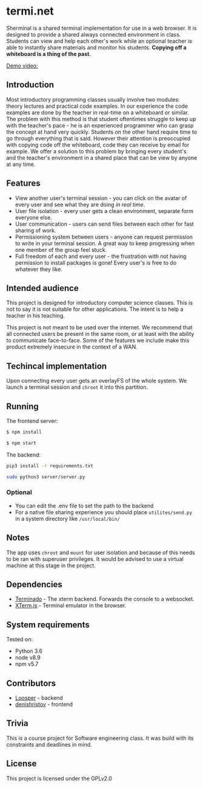 # termi.net
Sherminal is a shared terminal implementation for use in a web browser. It is designed to provide a shared always connected environment in class. Students can view and help each other's work while an optional teacher is able to instantly share materials and monitor his students. __Copying off a whiteboard is a thing of the past__.

[Demo video: ](https://www.youtube.com/watch?v=osFXtbgEgZc&feature=youtu.be)
 
## Introduction
Most introductory programming classes usually involve two modules: theory lectures and practical code examples. In our experience the code examples are done by the teacher in real-time on a whiteboard or similar. The problem with this method is that student oftentimes struggle to keep up with the teacher's pace - he is an experienced programmer who can grasp the concept at hand very quickly. Students on the other hand require time to go through everything that is said. However their attention is preoccupied with copying code off the whiteboard, code they can receive by email for example. We offer a solution to this problem by bringing every student's and the teacher's environment in a shared place that can be view by anyone at any time.
 
## Features
* View another user's terminal session - you can click on the avatar of every user and see what they are doing *in real time*.
* User file isolation - every user gets a clean environment, separate form everyone else.
* User communication - users can send files between each other for fast sharing of work.
* Permissioning system between users - anyone can request permission to write in your terminal session. A great way to keep progressing when one member of the group feel stuck.
* Full freedom of each and every user - the frustration with not having permission to install packages is gone! Every user's is free to do whatever they like.
 
## Intended audience
This project is designed for introductory computer science classes. This is not to say it is not suitable for other applications. The intent is to help a teacher in his teaching.
 
This project is not meant to be used over the internet. We recommend that all connected users be present in the same room, or at least with the ability to communicate face-to-face. Some of the features we include make this product extremely insecure in the context of a WAN.
 
## Techincal implementation
Upon connecting every user gets an overlayFS of the whole system. We launch a terminal session and `chroot` it into this partition.
 
## Running
The frontend server:
 
```sh
$ npm install
```
```sh
$ npm start
```
 
The backend:
```sh
pip3 install -r requirements.txt
```
```sh
sudo python3 server/server.py
```
 
### Optional
* You can edit the .env file to set the path to the backend
* For a native file sharing experience you should place `utilites/send.py` in a system directory like `/usr/local/bin/`
 
## Notes
The app uses `chroot` and `mount` for user isolation and because of this needs to be ran with superuser privileges. It would be advised to use a virtual machine at this stage in the project.
 
## Dependencies
* [Terminado](https://github.com/jupyter/terminado) - The xterm backend. Forwards the console to a websocket.
* [XTerm.js](https://github.com/xtermjs/xterm.js) - Terminal emulator in the browser.
 
## System requirements
Tested on:
 
* Python 3.6
* node v8.9
* npm v5.7
 
## Contributors
* [Loosper](https://github.com/loosper) - backend
* [denishristov](https://github.com/denishristov) - frontend
 
## Trivia
This is a course project for Software engineering class. It was build with its constraints and deadlines in mind.
 
## License
This project is licensed under the GPLv2.0
